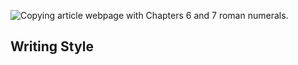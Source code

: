 ![Copying article webpage with Chapters 6 and 7 roman numerals.](./img/04-voice-tone-chapter-6.png)

## Writing Style


